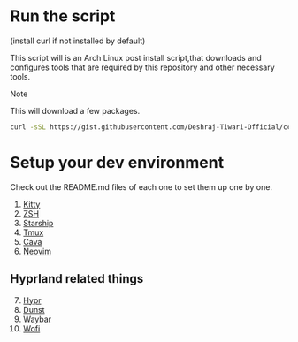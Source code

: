 # Run the script 
(install curl if not installed by default)

This script will is an Arch Linux post install script,that downloads and configures tools that are required by this repository and other necessary tools.
> [!NOTE]
> This will download a few packages.

```bash
curl -sSL https://gist.githubusercontent.com/Deshraj-Tiwari-Official/cca2335cd4d2bd21391aa7145f75756b/raw/d6bf77ef6111de610cadf8dcb7d652be88239cc6/setup.sh | bash
```

# Setup your dev environment

Check out the README.md files of each one to set them up one by one.

1. [Kitty](./kitty/.config/kitty/README.md)
2. [ZSH](./zsh/README.md)
3. [Starship](./starship/.config/README.md)
4. [Tmux](./tmux/.config/tmux/README.md)
5. [Cava](./cava/.config/cava/README.md)
6. [Neovim](./nvim/.config/nvim/README.md)

## Hyprland related things
7. [Hypr](./hypr/.config/hypr/README.md)
8. [Dunst](./dunst/.config/dunst/README.md)
9. [Waybar](./waybar/.config/waybar/README.md)
10. [Wofi](./wofi/.config/wofi/README.md)
